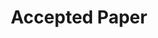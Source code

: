 ---
title: "Accepted Paper"
categories:
  - news
headline: "The paper <em>\"Can Current SDS Controllers Scale To Modern HPC Infrastructures?\"</em> was accepted at the IXPUG'24 workshop, colocated with the SC conference!"
---